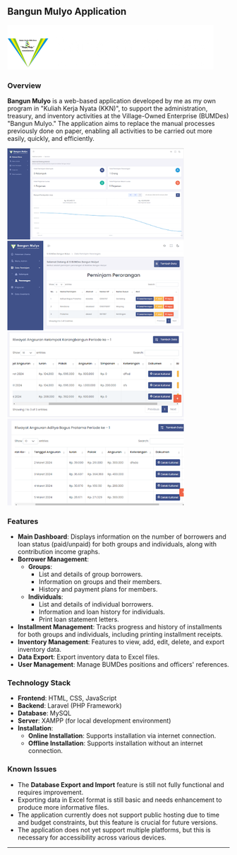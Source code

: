 ## Bangun Mulyo Application
![bangun-mulyo-logo](https://raw.githubusercontent.com/bytadit/bangunmulyo/main/public/bm-old-long.png) 

### Overview
**Bangun Mulyo** is a web-based application developed by me as my own program in "Kuliah Kerja Nyata (KKN)", to support the administration, treasury, and inventory activities at the Village-Owned Enterprise (BUMDes) "Bangun Mulyo." The application aims to replace the manual processes previously done on paper, enabling all activities to be carried out more easily, quickly, and efficiently.
<p>
  <img src="https://raw.githubusercontent.com/bytadit/bangunmulyo/main/public/ss-1.png" alt="ss1" style="width: 400px; height: auto; display: inline-block;">
  <img src="https://raw.githubusercontent.com/bytadit/bangunmulyo/main/public/ss-2.png" alt="ss2" style="width: 400px; height: auto; display: inline-block;">
  <img src="https://raw.githubusercontent.com/bytadit/bangunmulyo/main/public/ss-3.png" alt="ss3" style="width: 400px; height: auto; display: inline-block;">
  <img src="https://raw.githubusercontent.com/bytadit/bangunmulyo/main/public/ss-4.png" alt="ss4" style="width: 400px; height: auto; display: inline-block;">
</p>

### Features
- **Main Dashboard**: Displays information on the number of borrowers and loan status (paid/unpaid) for both groups and individuals, along with contribution income graphs.
- **Borrower Management**:
  - **Groups**:
    - List and details of group borrowers.
    - Information on groups and their members.
    - History and payment plans for members.
  - **Individuals**:
    - List and details of individual borrowers.
    - Information and loan history for individuals.
    - Print loan statement letters.
- **Installment Management**: Tracks progress and history of installments for both groups and individuals, including printing installment receipts.
- **Inventory Management**: Features to view, add, edit, delete, and export inventory data.
- **Data Export**: Export inventory data to Excel files.
- **User Management**: Manage BUMDes positions and officers' references.

### Technology Stack
- **Frontend**: HTML, CSS, JavaScript
- **Backend**: Laravel (PHP Framework)
- **Database**: MySQL
- **Server**: XAMPP (for local development environment)
- **Installation**:
  - **Online Installation**: Supports installation via internet connection.
  - **Offline Installation**: Supports installation without an internet connection.

### Known Issues
- The **Database Export and Import** feature is still not fully functional and requires improvement.
- Exporting data in Excel format is still basic and needs enhancement to produce more informative files.
- The application currently does not support public hosting due to time and budget constraints, but this feature is crucial for future versions.
- The application does not yet support multiple platforms, but this is necessary for accessibility across various devices.

---
